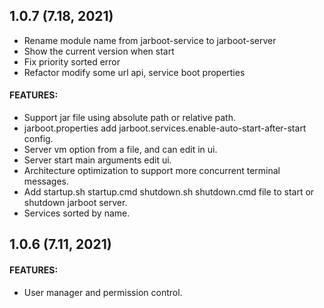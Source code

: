 ## 1.0.7 (7.18, 2021)

* Rename module name from jarboot-service to jarboot-server
* Show the current version when start
* Fix priority sorted error
* Refactor modify some url api, service boot properties
#### FEATURES:
* Support jar file using absolute path or relative path.
* jarboot.properties add jarboot.services.enable-auto-start-after-start config.
* Server vm option from a file, and can edit in ui.
* Server start main arguments edit ui.
* Architecture optimization to support more concurrent terminal messages.
* Add startup.sh startup.cmd shutdown.sh shutdown.cmd file to start or shutdown jarboot server.
* Services sorted by name.

## 1.0.6 (7.11, 2021)

#### FEATURES:

* User manager and permission control.
